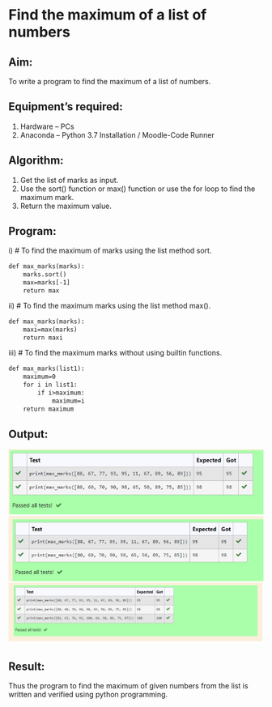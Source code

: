 # Find the maximum of a list of numbers
## Aim:
To write a program to find the maximum of a list of numbers.
## Equipment’s required:
1.	Hardware – PCs
2.	Anaconda – Python 3.7 Installation / Moodle-Code Runner
## Algorithm:
1.	Get the list of marks as input.
2.	Use the sort() function or max() function or use the for loop to find the maximum mark.
3.	Return the maximum value.
## Program:

i)	# To find the maximum of marks using the list method sort.
~~~
def max_marks(marks):
    marks.sort()
    max=marks[-1]
    return max
~~~

ii)	# To find the maximum marks using the list method max().
~~~
def max_marks(marks):
    maxi=max(marks)
    return maxi
~~~
iii) # To find the maximum marks without using builtin functions.
~~~
def max_marks(list1):
    maximum=0
    for i in list1:
        if i>maximum:
            maximum=i
    return maximum
~~~

## Output:
![output](./img/1.jpg) 
![output](./img/2.jpg) 
![output](./img/3.jpg) 
## Result:
Thus the program to find the maximum of given numbers from the list is written and verified using python programming.